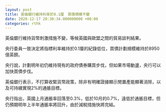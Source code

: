 ```yaml
---
layout: post
title: 英倫銀行維持利率於0.1厘　買債規模不變
date: 2020-12-17 20:30:34.000000000 +08:00
categories: rthk
---
```


英倫銀行維持貨幣刺激措施不變，等候英國與歐盟之間的貿易談判結果。

央行委員一致決定將指標利率維持於0.1厘的紀錄低位，買債計劃規模維持於8950億英鎊。

央行說，計劃明年初仍維持現有的政府債券購買步伐，但如果市場動盪，央行可以加快買債步伐。

英倫銀行表示，不打算收緊貨幣政策，除非有明確證據顯示閒置產能顯著消除，以及可持續實現2%的通脹目標。

央行指出，英國上月通脹率回落至0.3%，低於10月的0.7%，遠低於通脹目標，但仍預期明年上半年通脹率將回升，由於減稅措施快將完結。
